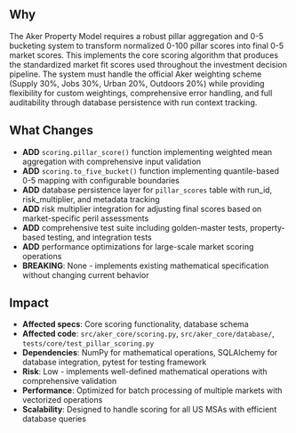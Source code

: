 ## Why

The Aker Property Model requires a robust pillar aggregation and 0-5 bucketing system to transform normalized 0-100 pillar scores into final 0-5 market scores. This implements the core scoring algorithm that produces the standardized market fit scores used throughout the investment decision pipeline. The system must handle the official Aker weighting scheme (Supply 30%, Jobs 30%, Urban 20%, Outdoors 20%) while providing flexibility for custom weightings, comprehensive error handling, and full auditability through database persistence with run context tracking.

## What Changes

- **ADD** `scoring.pillar_score()` function implementing weighted mean aggregation with comprehensive input validation
- **ADD** `scoring.to_five_bucket()` function implementing quantile-based 0-5 mapping with configurable boundaries
- **ADD** database persistence layer for `pillar_scores` table with run_id, risk_multiplier, and metadata tracking
- **ADD** risk multiplier integration for adjusting final scores based on market-specific peril assessments
- **ADD** comprehensive test suite including golden-master tests, property-based testing, and integration tests
- **ADD** performance optimizations for large-scale market scoring operations
- **BREAKING**: None - implements existing mathematical specification without changing current behavior

## Impact

- **Affected specs**: Core scoring functionality, database schema
- **Affected code**: `src/aker_core/scoring.py`, `src/aker_core/database/`, `tests/core/test_pillar_scoring.py`
- **Dependencies**: NumPy for mathematical operations, SQLAlchemy for database integration, pytest for testing framework
- **Risk**: Low - implements well-defined mathematical operations with comprehensive validation
- **Performance**: Optimized for batch processing of multiple markets with vectorized operations
- **Scalability**: Designed to handle scoring for all US MSAs with efficient database queries
